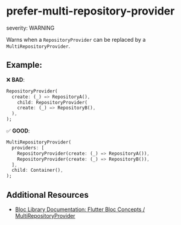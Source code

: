 prefer-multi-repository-provider
===
severity: WARNING

Warns when a `RepositoryProvider` can be replaced by a `MultiRepositoryProvider`.

## Example:

❌ **BAD**:

```dart
RepositoryProvider(
  create: (_) => RepositoryA(),
    child: RepositoryProvider(
    create: (_) => RepositoryB(),
  ),
);
```

✅ **GOOD**:

```dart
MultiRepositoryProvider(
  providers: [
    RepositoryProvider(create: (_) => RepositoryA()),
    RepositoryProvider(create: (_) => RepositoryB()),
  ],
  child: Container(),
);
```

## Additional Resources

- [Bloc Library Documentation: Flutter Bloc Concepts / MultiRepositoryProvider](https://bloclibrary.dev/flutter-bloc-concepts/#multirepositoryprovider)
